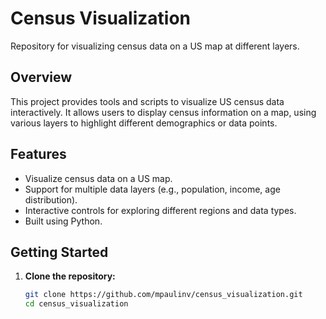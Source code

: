 # Census Visualization

Repository for visualizing census data on a US map at different layers.

## Overview

This project provides tools and scripts to visualize US census data interactively. It allows users to display census information on a map, using various layers to highlight different demographics or data points.

## Features

- Visualize census data on a US map.
- Support for multiple data layers (e.g., population, income, age distribution).
- Interactive controls for exploring different regions and data types.
- Built using Python.

## Getting Started

1. **Clone the repository:**
   ```sh
   git clone https://github.com/mpaulinv/census_visualization.git
   cd census_visualization
